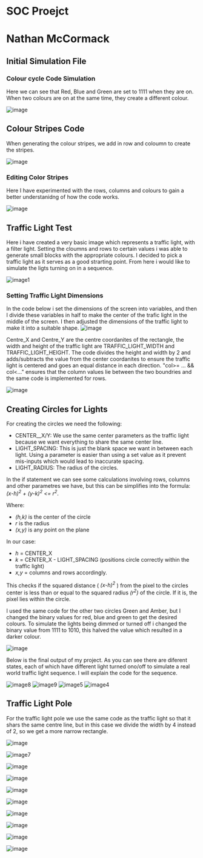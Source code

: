 # **SOC Proejct**
# **Nathan McCormack**
## **Initial Simulation File**
### **Colour cycle Code Simulation**
Here we can see that Red, Blue and Green are set to 1111 when they are on. When two colours are on at the same time, they
create a different colour.

![image](https://github.com/user-attachments/assets/e8a307f0-5cb3-4a2a-a32f-757c5d758eb3)

## **Colour Stripes Code**
When generating the colour stripes, we add in row and coloumn to create the stripes.

![image](https://github.com/user-attachments/assets/d070f62f-18c8-4b1e-9b1b-6b14cc2adf8f)

### **Editing Color Stripes**
Here I have experimented with the rows, columns and colours to gain a better understanidng of how the code works.

![image](https://github.com/user-attachments/assets/3fd7d042-7698-4cd8-926a-f5eaafd40f80)

## **Traffic Light Test**
Here i have created a very basic image which represents a traffic light, with a filter light. Setting the cloumns and rows to certain values i was able to generate small 
blocks with the appropriate colours. I decided to pick a traffic light as it serves as a good strarting point. From here i would like to simulate the ligts turning on in a 
sequence.

![image1](https://github.com/user-attachments/assets/261f1e22-c4a9-4e40-85f0-25ee5301f713)

### **Setting Traffic Light Dimensions**
In the code below i set the dimensions of the screen into variables, and then I divide these variables in half to make the center of the trafic light in the middle of the screen.
I then adjusted the dimensions of the traffic light to make it into a suitable shape.
![image](https://github.com/user-attachments/assets/2c776cc9-c8fa-4246-837b-f33e7cac8913)

Centre_X and Centre_Y are the centre coordanites of the rectangle, the width and height of the traffic light are TRAFFIC_LIGHT_WIDTH and TRAFFIC_LIGHT_HEIGHT. The code divides the height and width by 2 and adds/subtracts the value from the center coordanites to ensure the traffic light is centered and goes an equal distance in each direction. "col>= ... && col<..." ensures that the column values lie between the two boundries and the same code is implemented for rows.

![image](https://github.com/user-attachments/assets/eac66982-cc58-44ac-adeb-02d357817858)


## **Creating Circles for Lights**
For creating the circles we need the following: 
- CENTER__X/Y: We use the same center parameters as the traffic light because we want everything to share the same center line.
- LIGHT_SPACING: This is just the blank space we want in between each light. Using a parameter is easier than using a set value as it prevent mis-inputs which would lead to inaccurate spacing.
- LIGHT_RADIUS: The radius of the circles.

In the if statement we can see some calculations involving rows, columns and other parametres we have, but this can be simplifies into the formula: *(x-h)<sup>2</sup> + (y-k)<sup>2</sup> <= r<sup>2</sup>*. 

Where:
- *(h,k)* is the center of the circle
- *r* is the radius
- *(x,y)* is any point on the plane

In our case:
- *h* = CENTER_X
- *k* = CENTER_X - LIGHT_SPACING (positions circle correctly within the traffic light)
- *x,y* = columns and rows accordingly.

This checks if the squared distance ( *(x-h)<sup>2</sup>* ) from the pixel to the circles center is less than or equal to the squared radius *(r<sup>2</sup>)* of the circle. If it is, the pixel lies within the circle.

I used the same code for the other two circles Green and Amber, but I changed the binary values for red, blue and green to get the desired colours. To simulate the lights being dimmed or turned off i changed the binary value from 1111 to 1010, this halved the value which resulted in a darker colour.

![image](https://github.com/user-attachments/assets/09fd22a9-6e3d-4e19-b706-59755441e92d)

Below is the final output of my project. As you can see there are diferent states, each of which have different light turned ono/off to simulate a real world traffic light sequence. I will explain the code for the sequence.

![image8](https://github.com/user-attachments/assets/81c513a1-441f-41f8-bf41-365f0cecb1a5) 
![image9](https://github.com/user-attachments/assets/96610782-9982-448d-8bb2-9be553915942)
![image5](https://github.com/user-attachments/assets/cf4fb656-21aa-45b1-88ee-409ca5cd0370)
![image4](https://github.com/user-attachments/assets/5a60d643-0565-45ce-88f6-823b2b38665a)

## **Traffic Light Pole**

For the traffic light pole we use the same code as the traffic light so that it shars the same centre line, but in this case we divide the width by 4 instead of 2, so we get a more narrow rectangle.


![image](https://github.com/user-attachments/assets/ec3bfc22-8939-40d1-bc46-633afac25f00)

![image7](https://github.com/user-attachments/assets/9d319379-7a7e-42c9-9229-b5b082642d0e)

![image](https://github.com/user-attachments/assets/300ad055-eb70-4a68-9a4b-fe6aa041f7ff)

![image](https://github.com/user-attachments/assets/6cbde2f8-8f7c-4cf7-838e-57f8ba4a25e8)

![image](https://github.com/user-attachments/assets/b81bb492-3e13-45dc-a79a-733fea6697c8)

![image](https://github.com/user-attachments/assets/8052e150-c3bd-41cb-aa41-f50a83ed8d9f)

![image](https://github.com/user-attachments/assets/3469007c-3324-49ae-b5b0-530c0112a4dd)

![image](https://github.com/user-attachments/assets/f5c2a9dd-fd6f-4105-bb41-5292d54f45cf)

![image](https://github.com/user-attachments/assets/d16fba90-2ab2-47d3-afdd-e45aba39c4d0)

![image](https://github.com/user-attachments/assets/499a0226-55fc-43fc-b4c2-abe3e7470921)
